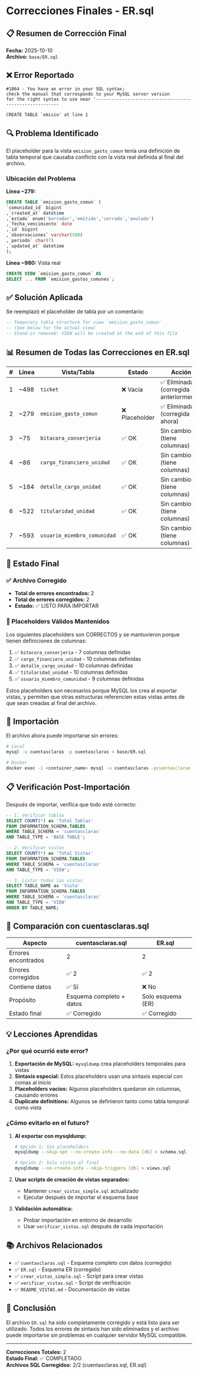 # Correcciones Finales - ER.sql

## 📋 Resumen de Corrección Final

**Fecha:** 2025-10-10  
**Archivo:** `base/ER.sql`

## ❌ Error Reportado

```
#1064 - You have an error in your SQL syntax; 
check the manual that corresponds to your MySQL server version 
for the right syntax to use near '--------------------------------------------------------

CREATE TABLE `emisio' at line 1
```

## 🔍 Problema Identificado

El placeholder para la vista `emision_gasto_comun` tenía una definición de tabla temporal que causaba conflicto con la vista real definida al final del archivo.

### Ubicación del Problema

**Línea ~279:** 
```sql
CREATE TABLE `emision_gasto_comun` (
`comunidad_id` bigint
,`created_at` datetime
,`estado` enum('borrador','emitido','cerrado','anulado')
,`fecha_vencimiento` date
,`id` bigint
,`observaciones` varchar(500)
,`periodo` char(7)
,`updated_at` datetime
);
```

**Línea ~980:** Vista real
```sql
CREATE VIEW `emision_gasto_comun` AS 
SELECT ... FROM `emision_gastos_comunes`;
```

## ✅ Solución Aplicada

Se reemplazó el placeholder de tabla por un comentario:

```sql
-- Temporary table structure for view `emision_gasto_comun`
-- (See below for the actual view)
-- Stand-in removed: VIEW will be created at the end of this file
```

## 📊 Resumen de Todas las Correcciones en ER.sql

| # | Línea | Vista/Tabla | Estado | Acción |
|---|-------|-------------|--------|--------|
| 1 | ~498 | `ticket` | ❌ Vacía | ✅ Eliminada (corregida anteriormente) |
| 2 | ~279 | `emision_gasto_comun` | ❌ Placeholder | ✅ Eliminada (corregida ahora) |
| 3 | ~75 | `bitacora_conserjeria` | ✅ OK | Sin cambios (tiene columnas) |
| 4 | ~86 | `cargo_financiero_unidad` | ✅ OK | Sin cambios (tiene columnas) |
| 5 | ~184 | `detalle_cargo_unidad` | ✅ OK | Sin cambios (tiene columnas) |
| 6 | ~522 | `titularidad_unidad` | ✅ OK | Sin cambios (tiene columnas) |
| 7 | ~593 | `usuario_miembro_comunidad` | ✅ OK | Sin cambios (tiene columnas) |

## 🎯 Estado Final

### ✅ Archivo Corregido
- **Total de errores encontrados:** 2
- **Total de errores corregidos:** 2
- **Estado:** ✅ LISTO PARA IMPORTAR

### 📝 Placeholders Válidos Mantenidos

Los siguientes placeholders son CORRECTOS y se mantuvieron porque tienen definiciones de columnas:

1. ✅ `bitacora_conserjeria` - 7 columnas definidas
2. ✅ `cargo_financiero_unidad` - 10 columnas definidas
3. ✅ `detalle_cargo_unidad` - 10 columnas definidas
4. ✅ `titularidad_unidad` - 10 columnas definidas
5. ✅ `usuario_miembro_comunidad` - 9 columnas definidas

Estos placeholders son necesarios porque MySQL los crea al exportar vistas, y permiten que otras estructuras referencien estas vistas antes de que sean creadas al final del archivo.

## 🚀 Importación

El archivo ahora puede importarse sin errores:

```bash
# Local
mysql -u cuentasclaras -p cuentasclaras < base/ER.sql

# Docker
docker exec -i <container_name> mysql -u cuentasclaras -pcuentasclaras cuentasclaras < base/ER.sql
```

## 📋 Verificación Post-Importación

Después de importar, verifica que todo esté correcto:

```sql
-- 1. Verificar tablas
SELECT COUNT(*) as 'Total Tablas' 
FROM INFORMATION_SCHEMA.TABLES 
WHERE TABLE_SCHEMA = 'cuentasclaras' 
AND TABLE_TYPE = 'BASE TABLE';

-- 2. Verificar vistas
SELECT COUNT(*) as 'Total Vistas' 
FROM INFORMATION_SCHEMA.TABLES 
WHERE TABLE_SCHEMA = 'cuentasclaras' 
AND TABLE_TYPE = 'VIEW';

-- 3. Listar todas las vistas
SELECT TABLE_NAME as 'Vista' 
FROM INFORMATION_SCHEMA.TABLES 
WHERE TABLE_SCHEMA = 'cuentasclaras' 
AND TABLE_TYPE = 'VIEW'
ORDER BY TABLE_NAME;
```

## 🔄 Comparación con cuentasclaras.sql

| Aspecto | cuentasclaras.sql | ER.sql |
|---------|-------------------|--------|
| Errores encontrados | 2 | 2 |
| Errores corregidos | ✅ 2 | ✅ 2 |
| Contiene datos | ✅ Sí | ❌ No |
| Propósito | Esquema completo + datos | Solo esquema (ER) |
| Estado final | ✅ Corregido | ✅ Corregido |

## 💡 Lecciones Aprendidas

### ¿Por qué ocurrió este error?

1. **Exportación de MySQL:** `mysqldump` crea placeholders temporales para vistas
2. **Sintaxis especial:** Estos placeholders usan una sintaxis especial con comas al inicio
3. **Placeholders vacíos:** Algunos placeholders quedaron sin columnas, causando errores
4. **Duplicate definitions:** Algunos se definieron tanto como tabla temporal como vista

### ¿Cómo evitarlo en el futuro?

1. **Al exportar con mysqldump:**
   ```bash
   # Opción 1: Sin placeholders
   mysqldump --skip-opt --no-create-info --no-data [db] > schema.sql
   
   # Opción 2: Solo vistas al final
   mysqldump --no-create-info --skip-triggers [db] > views.sql
   ```

2. **Usar scripts de creación de vistas separados:**
   - Mantener `crear_vistas_simple.sql` actualizado
   - Ejecutar después de importar el esquema base

3. **Validación automática:**
   - Probar importación en entorno de desarrollo
   - Usar `verificar_vistas.sql` después de cada importación

## 📚 Archivos Relacionados

- ✅ `cuentasclaras.sql` - Esquema completo con datos (corregido)
- ✅ `ER.sql` - Esquema ER (corregido)
- ✅ `crear_vistas_simple.sql` - Script para crear vistas
- ✅ `verificar_vistas.sql` - Script de verificación
- ✅ `README_VISTAS.md` - Documentación de vistas

## 🎉 Conclusión

El archivo `ER.sql` ha sido completamente corregido y está listo para ser utilizado. Todos los errores de sintaxis han sido eliminados y el archivo puede importarse sin problemas en cualquier servidor MySQL compatible.

---

**Correcciones Totales:** 2  
**Estado Final:** ✅ COMPLETADO  
**Archivos SQL Corregidos:** 2/2 (cuentasclaras.sql, ER.sql)
